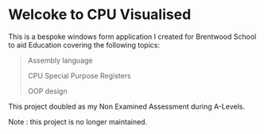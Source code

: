 # Welcoke to CPU Visualised
This is a bespoke windows form application I created for Brentwood School to aid Education covering the following topics: 
> Assembly language
> 
> CPU Special Purpose Registers
> 
> OOP design

This project doubled as my Non Examined Assessment during A-Levels.

Note : this project is no longer maintained. 
